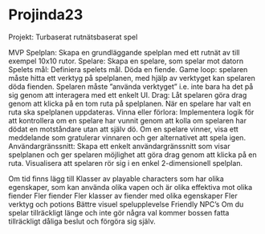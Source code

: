 # Projinda23

Projekt: Turbaserat rutnätsbaserat spel

MVP
Spelplan: Skapa en grundläggande spelplan med ett rutnät av till exempel 10x10 rutor.
Spelare: Skapa en spelare, som spelar mot datorn
Spelets mål: Definiera spelets mål. Döda en fiende.
Game loop: spelaren måste hitta ett verktyg på spelplanen, med hjälp av verktyget kan spelaren döda fienden. Spelaren måste ”använda verktyget” i.e. inte bara ha det på sig genom att interagera med ett enkelt UI.
Drag: Låt spelaren göra drag genom att klicka på en tom ruta på spelplanen. När en spelare har valt en ruta ska spelplanen uppdateras. 
Vinna eller förlora: Implementera logik för att kontrollera om en spelare har vunnit genom att kolla om spelaren har dödat en motståndare utan att själv dö. Om en spelare vinner, visa ett meddelande som gratulerar vinnaren och ger alternativet att spela igen.
Användargränssnitt: Skapa ett enkelt användargränssnitt som visar spelplanen och ger spelaren möjlighet att göra drag genom att klicka på en ruta.
Visualisera att spelaren rör sig i en enkel 2-dimensionell spelplan. 

Om tid finns lägg till
Klasser av playable characters som har olika egenskaper, som kan använda olika vapen och är olika effektiva mot olika fiender
Fler fiender
Fler klasser av fiender med olika egenskaper
Fler verktyg och potions
Bättre visuel spelupplevelse
Friendly NPC’s
Om du spelar tillräckligt länge och inte gör några val kommer bossen fatta tillräckligt dåliga beslut och förgöra sig själv.



